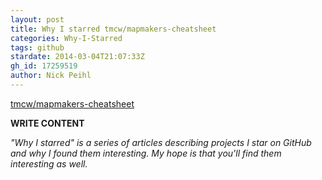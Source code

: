 ```yaml
---
layout: post
title: Why I starred tmcw/mapmakers-cheatsheet
categories: Why-I-Starred
tags: github
stardate: 2014-03-04T21:07:33Z
gh_id: 17259519
author: Nick Peihl
---
```


[tmcw/mapmakers-cheatsheet](https://github.com/tmcw/mapmakers-cheatsheet)

**WRITE CONTENT**

*"Why I starred" is a series of articles describing projects I star on GitHub and why I found them interesting. My hope is that you'll find them interesting as well.*

